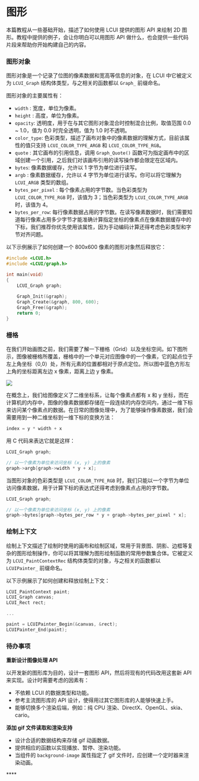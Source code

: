 # 图形

本篇教程从一些基础开始，描述了如何使用 LCUI 提供的图形 API 来绘制 2D 图形。教程中提供的例子，会让你明白可以用图形 API 做什么，也会提供一些代码片段来帮助你开始构建自己的内容。

### 图形对象 <a id="hua-bu"></a>

图形对象是一个记录了位图的像素数据和宽高等信息的对象，在 LCUI 中它被定义为 `LCUI_Graph` 结构体类型，与之相关的函数都以 `Graph_` 前缀命名。

图形对象的主要属性有：

* `width` : 宽度，单位为像素。
* `height` : 高度，单位为像素。
* `opacity`: 透明度，用于在与其它图形对象混合时控制混合比例，取值范围 0.0 ~ 1.0，值为 0.0 时完全透明，值为 1.0 时不透明。
* `color_type`: 色彩类型，描述了画布对象中的像素数据的理解方式，目前该属性的值只支持 `LCUI_COLOR_TYPE_ARGB` 和 `LCUI_COLOR_TYPE_RGB`。
* `quote` : 其它画布的引用信息，调用 `Graph_Quote()` 函数可为指定画布中的区域创建一个引用，之后我们对该画布引用的读写操作都会限定在区域内。
* `bytes`: 像素数据缓存，允许以 1 字节为单位进行读写。
* `argb` : 像素数据缓存，允许以 4 字节为单位进行读写。你可以将它理解为 `LCUI_ARGB` 类型的数组。
* `bytes_per_pixel` : 每个像素占用的字节数。当色彩类型为 `LCUI_COLOR_TYPE_RGB` 时，该值为 3；当色彩类型为 `LCUI_COLOR_TYPE_ARGB` 时，该值为 4。
* `bytes_per_row`: 每行像素数据占用的字节数。在读写像素数据时，我们需要知道每行像素占用多少字节才能准确计算指定坐标的像素点在像素数据缓存中的下标，我们推荐你优先使用该属性，因为手动编码计算还得考虑色彩类型和字节对齐问题。

以下示例展示了如何创建一个 800x600 像素的图形对象然后释放它：

```c
#include <LCUI.h>
#include <LCUI/graph.h>

int main(void)
{
    LCUI_Graph graph;
    
    Graph_Init(&graph);
    Graph_Create(&graph, 800, 600);
    Graph_Free(&graph);
    return 0;
}
```

### 栅格 <a id="zha-ge"></a>

在我们开始画图之前，我们需要了解一下栅格（Grid）以及坐标空间。如下图所示，图像被栅格所覆盖，栅格中的一个单元对应图像中的一个像素，它的起点位于左上角坐标（0,0）处，所有元素的位置都相对于原点定位。所以图中蓝色方形左上角的坐标距离左边 x 像素，距离上边 y 像素。​

![](https://gblobscdn.gitbook.com/assets%2F-MJ04kFHYqrADYVyG9qI%2F-MYU1HhTEIZLRL62Ts4W%2F-MYU985OTEpPVV1IHNKT%2Fcanvas_default_grid.png?alt=media&token=3eb35b06-ad80-49be-9e72-6fa3b49237a6)

在概念上，我们给图像定义了二维坐标系，让每个像素点都有 x 和 y 坐标，而在计算机的内存中，图像的像素数据都存储在一段连续的内存空间内，通过一维下标来访问某个像素点的数据。在日常的图像处理中，为了能够操作像素数据，我们会需要用到一种二维坐标到一维下标的变换方法：

```c
index = y * width + x
```

用 C 代码来表达它就是这样：

```c
LCUI_Graph graph;

// 以一个像素为单位来访问坐标 (x, y) 上的像素
graph->argb[graph->width * y + x];
```

当图形对象的色彩类型是 `LCUI_COLOR_TYPE_RGB` 时，我们只能以一个字节为单位访问像素数据，用于计算下标的表达式还得考虑到像素点占用的字节数。

```c
LCUI_Graph graph;

// 以一个像素为单位来访问坐标 (x, y) 上的像素
graph->bytes[graph->bytes_per_row * y + graph->bytes_per_pixel * x];
```

### 绘制上下文

绘制上下文描述了绘制时使用的画布和绘制区域，常用于背景图、阴影、边框等复杂的图形绘制操作，你可以将其理解为图形绘制函数的常用参数集合体。它被定义为 `LCUI_PaintContextRec` 结构体类型的对象，与之相关的函数都以 `LCUIPainter_` 前缀命名。

以下示例展示了如何创建和释放绘制上下文：

```c
LCUI_PaintContext paint;
LCUI_Graph canvas;
LCUI_Rect rect;

...

paint = LCUIPainter_Begin(&canvas, &rect);
LCUIPainter_End(paint);
```

### 待办事项

**重新设计图像处理 API**

以开发新的图形库为目的，设计一套图形 API，然后将现有的代码改用这套新 API 来实现。设计时需要考虑的因素有：

* 不依赖 LCUI 的数据类型和功能。
* 参考主流图形库的 API 设计，使得用过其它图形库的人能够快速上手。
* 能够切换多个渲染后端，例如：纯 CPU 渲染、DirectX、OpenGL、skia、cario。

**添加 gif 文件读取和渲染支持**

* 设计合适的数据结构来存储 gif 动画数据。
* 提供相应的函数以实现播放、暂停、渲染功能。
* 当组件的 `background-image` 属性指定了 gif 文件时，应创建一个定时器来渲染动画。

\*\*\*\*

